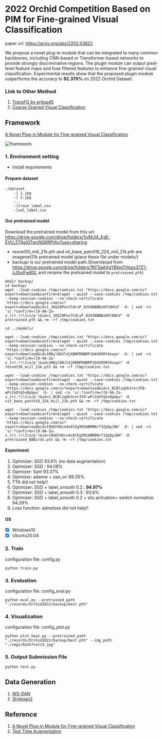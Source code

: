 # 2022 Orchid Competition Based on PIM for Fine-grained Visual Classification
paper url: https://arxiv.org/abs/2202.03822 

We propose a novel plug-in module that can be integrated to many common
backbones, including CNN-based or Transformer-based networks to provide strongly discriminative regions. The plugin module can output pixel-level feature maps and fuse filtered features to enhance fine-grained visual classification. Experimental results show that the proposed plugin module outperforms the accuracy to **92.379%** on 2022 Orchid Dataset.

### Link to Other Method
1. [TransFG by eritup45](https://github.com/eritup45/2022_Orchid_V2)
2. [Coarse Grained Visual Classification](https://github.com/angelowen/2022_Orchid)

## Framework
[A Novel Plug-in Module for Fine-grained Visual Classification](https://github.com/chou141253/FGVC-PIM)

![framework](./imgs/0001.png)

### 1. Environment setting 
* install requirements

#### Prepare dataset
```
-/dataset
    -| 1.jpg
    -| 2.jpg
    ...
    -|train_label.csv
    -|val_label.csv
```
#### Our pretrained model

Download the pretrained model from this url: https://drive.google.com/drive/folders/1ivMJl4_EgE-EVU_5T8giQTwcNQ6RPtAo?usp=sharing    

* resnet50_miil_21k.pth and vit_base_patch16_224_miil_21k.pth are imagenet21k pretrained model (place these file under models/)
* backup/ is our pretrained model path.(Downlaoad from https://drive.google.com/drive/folders/1KFSaAXgYBIxgTHozs37Z1-zJSyiFw80L and rename the pretrained model to `pretrained.pth`)

```
mkdir backup/
cd backup/
wget --load-cookies /tmp/cookies.txt "https://docs.google.com/uc?export=download&confirm=$(wget --quiet --save-cookies /tmp/cookies.txt --keep-session-cookies --no-check-certificate 'https://docs.google.com/uc?export=download&id=1_1KQJ0Pox7CdcvP_83V48BBBz6FC8HCd' -O- | sed -rn 's/.*confirm=([0-9A-Za-z_]+).*/\1\n/p')&id=1_1KQJ0Pox7CdcvP_83V48BBBz6FC8HCd" -O pretrained.pth && rm -rf /tmp/cookies.txt

cd ../models/

wget --load-cookies /tmp/cookies.txt "https://docs.google.com/uc?export=download&confirm=$(wget --quiet --save-cookies /tmp/cookies.txt --keep-session-cookies --no-check-certificate 'https://docs.google.com/uc?export=download&id=1M8yl08JldjKBNPDNBRP1O4V05RY4zwyn' -O- | sed -rn 's/.*confirm=([0-9A-Za-z_]+).*/\1\n/p')&id=1M8yl08JldjKBNPDNBRP1O4V05RY4zwyn" -O resnet50_miil_21k.pth && rm -rf /tmp/cookies.txt

wget --load-cookies /tmp/cookies.txt "https://docs.google.com/uc?export=download&confirm=$(wget --quiet --save-cookies /tmp/cookies.txt --keep-session-cookies --no-check-certificate 'https://docs.google.com/uc?export=download&id=1_BCBlzqXk3rer3T0-wPcZoOYq5x0pbpu' -O- | sed -rn 's/.*confirm=([0-9A-Za-z_]+).*/\1\n/p')&id=1_BCBlzqXk3rer3T0-wPcZoOYq5x0pbpu" -O vit_base_patch16_224_miil_21k.pth && rm -rf /tmp/cookies.txt

wget --load-cookies /tmp/cookies.txt "https://docs.google.com/uc?export=download&confirm=$(wget --quiet --save-cookies /tmp/cookies.txt --keep-session-cookies --no-check-certificate 'https://docs.google.com/uc?export=download&id=19GEFdUcn4x8lEg5M1ABM0Nrf3ZpDpJ8H' -O- | sed -rn 's/.*confirm=([0-9A-Za-z_]+).*/\1\n/p')&id=19GEFdUcn4x8lEg5M1ABM0Nrf3ZpDpJ8H" -O pretrained_NABirds.pth && rm -rf /tmp/cookies.txt

```
#### Experiment
1. Optimizer: SGD 93.6% (no data augmentation)
2. Optimizer: SGD : 94.08%
3. Optmizer: Sam 93.37%
4. Optmizer: adamw + use_ori 89.26%
5. TTA did not help!!
6. Optimizer: SGD + label_smooth 0.2 :  **94.97%**
7. Optimizer: SGD + label_smooth 0.3 : 93.6%
8. Optimizer: SGD + label_smooth 0.2 + silu activation+ switch normalize: 94.29%
9. Loss function: admsloss did not help!!

#### OS
- [x] Windows10
- [x] Ubuntu20.04

### 2. Train
configuration file:  config.py  
```
python train.py 
```

### 3. Evaluation
configuration file:  config_eval.py  
```
python eval.py --pretrained_path "./records/Orchid2022/backup/best.pth"
```

### 4. Visualization
configuration file:  config_plot.py  
```
python plot_heat.py --pretrained_path "./records/Orchid2022/backup/best.pth" --img_path "./imgs/0a1h7votc5.jpg"
```
### 5. Output Submission File
```
python test.py
```

## Data Generation
1. [WS-DAN](https://github.com/GuYuc/WS-DAN.PyTorch?utm_source=catalyzex.com)
2. [Stylegan2](https://github.com/lucidrains/stylegan2-pytorch)

## Reference
1. [A Novel Plug-in Module for Fine-grained Visual Classification](https://github.com/chou141253/FGVC-PIM)
2. [Test Time Augmentation](https://github.com/qubvel/ttach)


